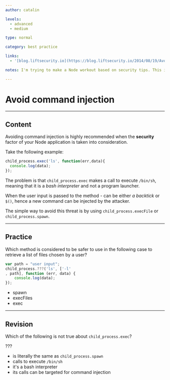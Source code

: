 ```yaml
---
author: catalin

levels:
  - advanced
  - medium

type: normal

category: best practice

links:
  - '[blog.liftsecurity.io](https://blog.liftsecurity.io/2014/08/19/Avoid-Command-Injection-Node.js){website}'

notes: I'm trying to make a Node workout based on security tips. This is one of them.

---
```

# Avoid command injection

---
## Content

Avoiding command injection is highly recommended when the **security** factor of your Node application is taken into consideration.

Take the following example:

```javascript
child_process.exec('ls', function(err,data){
  console.log(data);
});
```

The problem is that `child_process.exec` makes a call to execute `/bin/sh`, meaning that it is a *bash interpreter* and not a program launcher.

When the user input is passed to the method - can be either *a backtick*  or `$()`, hence a new command can be injected by the attacker.

The simple way to avoid this threat is by using `child_process.execFile` or `child_process.spawn`.

---
## Practice

Which method is considered to be safer to use in the following case to retrieve a list of files chosen by a user?

```javascript
var path = "user input";
child_process.???('ls', ['-l'
, path], function (err, data) {
    console.log(data);
});
```

* spawn
* execFiles
* exec

---
## Revision

Which of the following is not true about `child_process.exec`?

???

* is literally the same as `child_process.spawn`
* calls to execute `/bin/sh`
* it's a bash interpreter
* its calls can be targeted for command injection